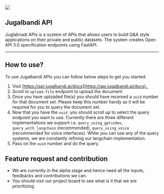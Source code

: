 ![](https://33333.cdn.cke-cs.com/kSW7V9NHUXugvhoQeFaf/images/97c89d65af49e975df2b478d364bbf193c67647202428ab7.png)

## Jugalbandi API

Juglabnadi APIs is a system of APIs that allows users to build Q&A style applications on their private and public datasets. The system creates Open API 3.0 specification endpoints using FastAPI.

---

## How to use?

To use Jugalbandi APIs you can follow below steps to get you started:

1.  Visit [https://api.jugalbandi.ai/docs](https://api.jugalbandi.ai/docs). 
2.  Scroll to `upload-file` endpoint to upload the document
3.  Once you have uploaded file(s) you should have received a `uuid` number for that document set. Please keep this number handy as it will be required for you to query the document set.
4.  Now that you have the `uuid`  you should scroll up to select the query endpoint you want to use. Currently there are three different implementations we support i.e. `query_using_gptindex`, `query_with_langchain` (recommended), `query_using_voice` (recommended for voice interfaces). While you can use any of the query systems, we are constantly refining our langchain implementation.
5.  Pass on the `uuid` number and do the query.

## Feature request and contribution

*   We are currently in the alpha stage and hence need all the inputs, feedbacks and contributions we can.
*   You should visit our project board to see what is it that we are prioritizing.
